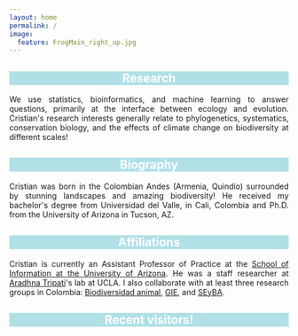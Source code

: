 ```yaml
---
layout: home
permalink: /
image:
  feature: FrogMain_right_up.jpg
---
```


<div class="tiles">

<div class="tile">
  <h2 class="post-title"  style="background-color:powderblue; color:white; text-align: center; width: 100%;" itemprop="headline">Research</h2>
  <p class="post-excerpt" align="justify">We use statistics, bioinformatics, and machine learning to answer questions, primarily at the interface between ecology and evolution. Cristian's research interests generally relate to phylogenetics, systematics, conservation biology, and the effects of climate change on biodiversity at different scales! </p>
</div><!-- /.tile -->

<div class="tile">
  <h2 class="post-title" style="background-color:powderblue; color:white; text-align: center; width: 100%;" itemprop="headline">Biography</h2>
  <p class="post-excerpt" align="justify"> Cristian was born in the Colombian Andes (Armenia, Quindío) surrounded by stunning landscapes and amazing biodiversity! He received my bachelor's degree from Universidad del Valle, in Cali, Colombia and Ph.D. from the University of Arizona in Tucson, AZ. </p> 
</div><!-- /.tile -->

<div class="tile">
  <h2 class="post-title" style="background-color:powderblue; color:white; text-align: center; width: 100%;" itemprop="headline">Affiliations</h2>
  <p class="post-excerpt" align="justify"> Cristian is currently an Assistant Professor of Practice at the <a href="https://ischool.arizona.edu/people/cristian-roman-palacios">School of Information at the University of Arizona</a>. He was a staff researcher at <a href="http://atripati.bol.ucla.edu/">Aradhna Tripati</a>'s lab at UCLA. I also collaborate with at least three research groups in Colombia: <a href="https://paginaiuq.wordpress.com">Biodiversidad animal</a>, <a href="https://sites.google.com/correounivalle.edu.co/gie/inicio?authuser=0">GIE</a>, and <a href="https://sites.google.com/a/correounivalle.edu.co/seyba/">SEyBA</a>.</p>
</div><!-- /.tile -->



<div class="tile">
  <h2 class="post-title" style="background-color:powderblue; color:white; text-align: center; width: 100%;" itemprop="headline">Recent visitors!</h2>
<script type="text/javascript" id="clustrmaps" src="//cdn.clustrmaps.com/map_v2.js?u=OyIN&d=ipkSndE8_XFxOZZl00Ta_2fSaEztt1OMQcXl1Lh2LTQ"></script>
</div><!-- /.tile -->

</div><!-- /.tiles -->
